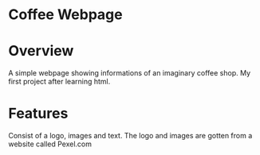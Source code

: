# Coffee Webpage

# Overview
A simple webpage showing informations of an imaginary coffee shop.
My first project after learning html.

# Features
Consist of a logo, images and text. The logo and images are gotten from a website called Pexel.com 
